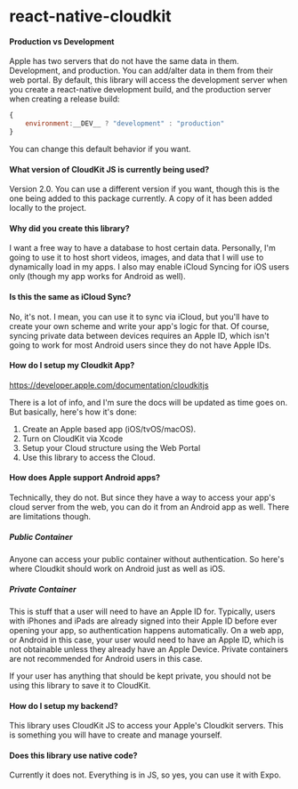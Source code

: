 # react-native-cloudkit

#### Production vs Development

Apple has two servers that do not have the same data in them. Development, and production. You can add/alter data in them from their web portal. By default, this library will access the development server when you create a react-native development build, and the production server when creating a release build:

```javascript
{
    environment:__DEV__ ? "development" : "production"
}
```

You can change this default behavior if you want.

#### What version of CloudKit JS is currently being used?

Version 2.0. You can use a different version if you want, though this is the one being added to this package currently. A copy of it has been added locally to the project.

#### Why did you create this library?

I want a free way to have a database to host certain data. Personally, I'm going to use it to host short videos, images, and data that I will use to dynamically load in my apps. I also may enable iCloud Syncing for iOS users only (though my app works for Android as well).

#### Is this the same as iCloud Sync?

No, it's not. I mean, you can use it to sync via iCloud, but you'll have to create your own scheme and write your app's logic for that. Of course, syncing private data between devices requires an Apple ID, which isn't going to work for most Android users since they do not have Apple IDs.

#### How do I setup my Cloudkit App?

https://developer.apple.com/documentation/cloudkitjs

There is a lot of info, and I'm sure the docs will be updated as time goes on. But basically, here's how it's done:
1) Create an Apple based app (iOS/tvOS/macOS).
2) Turn on CloudKit via Xcode
3) Setup your Cloud structure using the Web Portal
4) Use this library to access the Cloud.

#### How does Apple support Android apps?

Technically, they do not. But since they have a way to access your app's cloud server from the web, you can do it from an Android app as well. There are limitations though.

##### Public Container
Anyone can access your public container without authentication. So here's where Cloudkit should work on Android just as well as iOS.

##### Private Container
This is stuff that a user will need to have an Apple ID for. Typically, users with iPhones and iPads are already signed into their Apple ID before ever opening your app, so authentication happens automatically. On a web app, or Android in this case, your user would need to have an Apple ID, which is not obtainable unless they already have an Apple Device. Private containers are not recommended for Android users in this case.

If your user has anything that should be kept private, you should not be using this library to save it to CloudKit.

#### How do I setup my backend?

This library uses CloudKit JS to access your Apple's Cloudkit servers. This is something you will have to create and manage yourself.

#### Does this library use native code?

Currently it does not. Everything is in JS, so yes, you can use it with Expo. 
